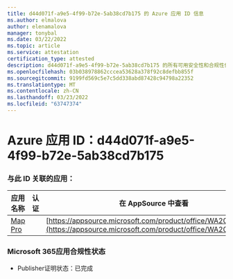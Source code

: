 ```yaml
---
title: d44d071f-a9e5-4f99-b72e-5ab38cd7b175 的 Azure 应用 ID 信息
ms.author: elmalova
author: elenamalova
manager: tonybal
ms.date: 03/22/2022
ms.topic: article
ms.service: attestation
certification_type: attested
description: d44d071f-a9e5-4f99-b72e-5ab38cd7b175 的所有可用安全性和合规性信息。
ms.openlocfilehash: 03b038978862cccea53628a378f92c8defbb855f
ms.sourcegitcommit: 9199fd569c5e7c5dd338abd87428c94798a22352
ms.translationtype: MT
ms.contentlocale: zh-CN
ms.lasthandoff: 03/23/2022
ms.locfileid: "63747374"
---
```

# <a name="azure-app-id-d44d071f-a9e5-4f99-b72e-5ab38cd7b175"></a>Azure 应用 ID：d44d071f-a9e5-4f99-b72e-5ab38cd7b175


### <a name="apps-associated-with-this-id"></a>与此 ID 关联的应用：
| **应用名称** | **认证** | **在 AppSource 中查看** |
|--------------|---------------|-----------------------|
| [Map Pro](../forward/WA200003434.md) |  | [https://appsource.microsoft.com/product/office/WA200003434](https://appsource.microsoft.com/product/office/WA200003434) |

### <a name="microsoft-365-app-compliance-status"></a>Microsoft 365应用合规性状态
- Publisher证明状态：已完成
